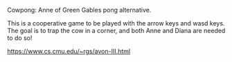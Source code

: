 Cowpong: Anne of Green Gables pong alternative. 

This is a cooperative game to be played with the arrow keys and wasd keys.
The goal is to trap the cow in a corner, and both Anne and Diana are needed to do so!



https://www.cs.cmu.edu/~rgs/avon-III.html
